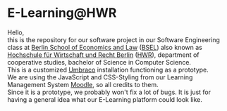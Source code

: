 # E-Learning@HWR
Hello,<br>
this is the repository for our software project in our Software Engineering class at [Berlin School of Economics and Law](http://www.hwr-berlin.de/en) ([BSEL](http://www.hwr-berlin.de/en)) also known as [Hochschule für Wirtschaft und Recht Berlin](http://www.hwr-berlin.de) ([HWR](http://www.hwr-berlin.de)), department of cooperative studies, bachelor of Science in Computer Science.<br>
This is a customized [Umbraco](http://umbraco.com/) installation functioning as a prototype.<br>
We are using the JavaScript and CSS-Styling from our Learning Management System [Moodle](http://moodle.hwr-berlin.de), so all credits to them.<br>
Since it is a prototype, we probably won't fix a lot of bugs. It is just for having a general idea what our E-Learning platform could look like.
